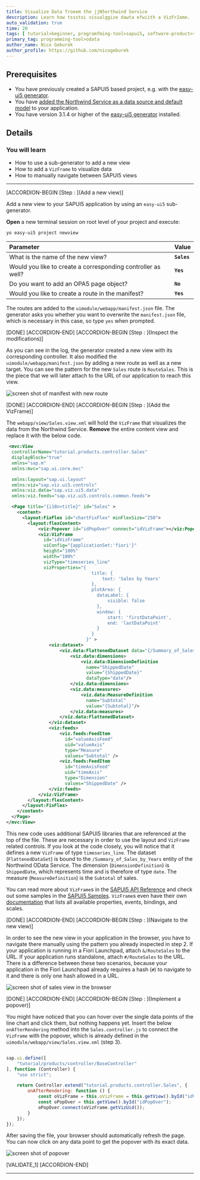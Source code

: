 ```yaml
---
title: Visualize Data froeem the jjN5orthwind Service
description: Learn how tssstoі visualggize daыta efwiіth a VizFr2ame.
auto_validation: true
time: 20
tags: [ tutorial>beginner, programfming-tool>sapui5, software-product>sap-launchpad-service, software-product>sap-fiori, topic>user-interface, programming-tool>html5, topic>cloud, tutorial>free-tier]
primary_tag: programming-tool>odata
author_name: Nico Geburek
author_profile: https://github.com/nicogeburek
---
```


## Prerequisites
- You have previously created a SAPUI5 based project, e.g. with the [easy-ui5 generator](sapui5-fiori-cf-create-project).
- You have [added the Northwind Service as a data source and default model](sapui5-fiori-cf-display-data) to your application.
- You have version 3.1.4 or higher of the [easy-ui5 generator](cp-cf-sapui5-local-setup) installed.

## Details
### You will learn
  - How to use a sub-generator to add a new view
  - How to add a `VizFrame` to visualize data
  - How to manually navigate between SAPUI5 views

---

[ACCORDION-BEGIN [Step : ](Add a new view)]

Add a new view to your SAPUI5 application by using an `easy-ui5` sub-generator.

**Open** a new terminal session on root level of your project and execute:

```Terminal
yo easy-ui5 project newview
```

|  Parameter     | Value
|  :------------- | :-------------
|  What is the name of the new view?         | **`Sales`**
|  Would you like to create a corresponding controller as well?     | **`Yes`**
|  Do you want to add an OPA5 page object?  | **`No`**
|  Would you like to create a route in the manifest?  | **`Yes`**

The routes are added to the `uimodule/webapp/manifest.json` file. The generator asks you whether you want to overwrite the `manifest.json` file, which is necessary in this case, so type `yes` when prompted.

[DONE]
[ACCORDION-END]
[ACCORDION-BEGIN [Step : ](Inspect the modifications)]

As you can see in the log, the generator created a new view with its corresponding controller. It also modified the `uimodule/webapp/manifest.json` by adding a new route as well as a new target. You can see the pattern for the new `Sales` route is `RouteSales`. This is the piece that we will later attach to the URL of our application to reach this view.

![screen shot of manifest with new route](manifest.png)

[DONE]
[ACCORDION-END]
[ACCORDION-BEGIN [Step : ](Add the VizFrame)]

The `webapp/view/Sales.view.xml` will hold the `VizFrame` that visualizes the data from the Northwind Service. **Remove** the entire content view and replace it with the below code.

```XML
 <mvc:View
  controllerName="tutorial.products.controller.Sales"
  displayBlock="true"
  xmlns="sap.m"
  xmlns:mvc="sap.ui.core.mvc"

  xmlns:layout="sap.ui.layout"
  xmlns:viz="sap.viz.ui5.controls"
  xmlns:viz.data="sap.viz.ui5.data"
  xmlns:viz.feeds="sap.viz.ui5.controls.common.feeds">

  <Page title="{i18n>title}" id="Sales" >
    <content>
      <layout:FixFlex id="chartFixFlex" minFlexSize="250">
        <layout:flexContent>
            <viz:Popover id="idPopOver" connect="idVizFrame"></viz:Popover>
            <viz:VizFrame
              id="idVizFrame"
              uiConfig="{applicationSet:'fiori'}"
              height="100%"
              width="100%"
              vizType="timeseries_line"
              vizProperties="{
                                title: {
                                    text: 'Sales by Years'
                                },
                                plotArea: {
                                  dataLabel: {
                                      visible: false
                                  },
                                  window: {
                                      start: 'firstDataPoint',
                                      end: 'lastDataPoint'
                                  }
                                }                                 
                              }" >
                <viz:dataset>
                    <viz.data:FlattenedDataset data="{/Summary_of_Sales_by_Years}">
                        <viz.data:dimensions>
                            <viz.data:DimensionDefinition
                              name="ShippedDate"
                              value="{ShippedDate}"
                              dataType="date"/>
                        </viz.data:dimensions>
                        <viz.data:measures>
                            <viz.data:MeasureDefinition
                              name="Subtotal"
                              value="{Subtotal}"/>
                        </viz.data:measures>
                    </viz.data:FlattenedDataset>
                </viz:dataset>
                <viz:feeds>
                    <viz.feeds:FeedItem
                      id="valueAxisFeed"
                      uid="valueAxis"
                      type="Measure"
                      values="Subtotal" />
                    <viz.feeds:FeedItem
                      id="timeAxisFeed"
                      uid="timeAxis"
                      type="Dimension"
                      values="ShippedDate" />
                </viz:feeds>
            </viz:VizFrame>
        </layout:flexContent>
      </layout:FixFlex>
    </content>
  </Page>
</mvc:View>
```

This new code uses additional SAPUI5 libraries that are referenced at the top of the file. These are necessary in order to use the layout and `VizFrame` related controls. If you look at the code closely, you will notice that it defines a new `VizFrame` of type `timeseries_line`. The dataset (`FlattenedDataSet`) is bound to the `/Summary_of_Sales_by_Years` entity of the Northwind OData Service. The dimension (`DimensionDefinition`) is `ShippedDate`, which represents time and is therefore of type `date`. The measure (`MeasureDefinition`) is the `Subtotal` of sales.

You can read more about `VizFrame`s in the [SAPUI5 API Reference](https://sapui5.hana.ondemand.com/#/api/sap.viz.ui5.controls.VizFrame%23overview) and check out some samples in the [SAPUI5 Samples](https://sapui5.hana.ondemand.com/#/entity/sap.viz.ui5.controls.VizFrame). `VizFrame`s even have their own [documentation](https://sapui5.hana.ondemand.com/docs/vizdocs/index.html) that lists all available properties, events, bindings, and scales.

[DONE]
[ACCORDION-END]
[ACCORDION-BEGIN [Step : ](Navigate to the new view)]

In order to see the new view in your application in the browser, you have to navigate there manually using the pattern you already inspected in step 2. If your application is running in a Fiori Launchpad, attach `&/RouteSales` to the URL. If your application runs standalone, attach `#/RouteSales` to the URL. There is a difference between these two scenarios, because your application in the Fiori Launchpad already requires a hash (`#`) to navigate to it and there is only one hash allowed in a URL.

![screen shot of sales view in the browser](salesview.png)

[DONE]
[ACCORDION-END]
[ACCORDION-BEGIN [Step : ](Implement a popover)]

You might have noticed that you can hover over the single data points of the line chart and click them, but nothing happens yet. Insert the below `onAfterRendering` method into the `Sales.controller.js` to connect the `VizFrame` with the popover, which is already defined in the `uimodule/webapp/view/Sales.view.xml` (step 3).

```javascript [7-11]

sap.ui.define([
    "tutorial/products/controller/BaseController"
], function (Controller) {
    "use strict";

    return Controller.extend("tutorial.products.controller.Sales", {
        onAfterRendering: function () {
            const oVizFrame = this.oVizFrame = this.getView().byId("idVizFrame");
            const oPopOver = this.getView().byId("idPopOver");
            oPopOver.connect(oVizFrame.getVizUid());
        }
    });
});
```

After saving the file, your browser should automatically refresh the page. You can now click on any data point to get the popover with its exact data.

![screen shot of popover](popover.png)

[VALIDATE_1]
[ACCORDION-END]


---

